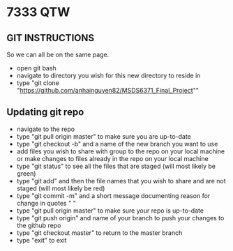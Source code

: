 # 7333 QTW
## GIT INSTRUCTIONS
So we can all be on the same page.
* open git bash 
* navigate to directory you wish for this new directory to reside in 
* type "git clone "https://github.com/anhainguyen82/MSDS6371_Final_Project"" 
## Updating git repo
* navigate to the repo 
* type "git pull origin master" to make sure you are up-to-date 
* type "git checkout -b" and a name of the new branch you want to use 
* add files you wish to share with group to the repo on your local machine 
or make changes to files already in the repo on your local machine 
* type "git status" to see all the files that are staged (will most likely be green) 
* type "git add" and then the file names that you wish to share and are not staged (will most likely be red) 
* type "git commit -m" and a short message documenting reason for change in quotes " " 
* type "git pull origin master" to make sure your repo is up-to-date 
* type "git push origin" and name of your branch to push your changes to the github repo 
* type "git checkout master" to return to the master branch 
* type "exit" to exit 
